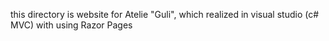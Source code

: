 this directory is website for Atelie "Guli", which realized in visual studio (c# MVC) with using Razor Pages

